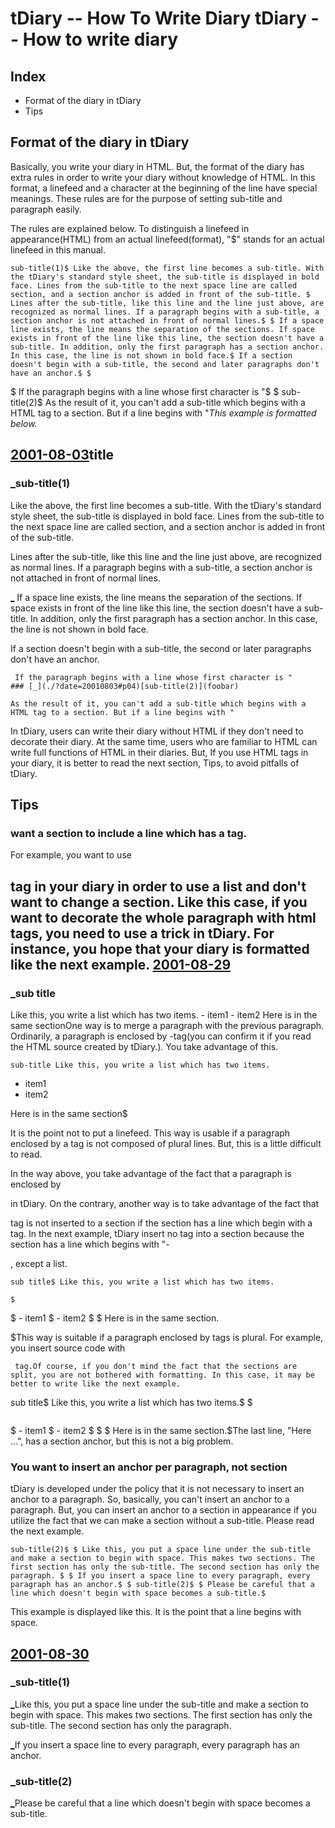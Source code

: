 tDiary -- How To Write Diary
tDiary -- How to write diary
============================

Index
-----

  - Format of the diary in tDiary
  - Tips

Format of the diary in tDiary
-----------------------------

Basically, you write your diary in HTML. But, the format of the diary has extra rules in order to write your diary without knowledge of HTML. In this format, a linefeed and a character at the beginning of the line have special meanings. These rules are for the purpose of setting sub-title and paragraph easily.

The rules are explained below. To distinguish a linefeed in appearance(HTML) from an actual linefeed(format), "$" stands for an actual linefeed in this manual.

```
sub-title(1)$ Like the above, the first line becomes a sub-title. With the tDiary's standard style sheet, the sub-title is displayed in bold face. Lines from the sub-title to the next space line are called section, and a section anchor is added in front of the sub-title. $ Lines after the sub-title, like this line and the line just above, are recognized as normal lines. If a paragraph begins with a sub-title, a section anchor is not attached in front of normal lines.$ $ If a space line exists, the line means the separation of the sections. If space exists in front of the line like this line, the section doesn't have a sub-title. In addition, only the first paragraph has a section anchor. In this case, the line is not shown in bold face.$ If a section doesn't begin with a sub-title, the second and later paragraphs don't have an anchor.$ $
```
$ If the paragraph begins with a line whose first character is "$ $ sub-title(2)$ As the result of it, you can't add a sub-title which begins with a HTML tag to a section. But if a line begins with "_This example is formatted below._

[2001-08-03](./?date=20010803)title
-----

### [_](./?date=20010803#p01)sub-title(1)

 Like the above, the first line becomes a sub-title. With the tDiary's standard style sheet, the sub-title is displayed in bold face. Lines from the sub-title to the next space line are called section, and a section anchor is added in front of the sub-title.

 Lines after the sub-title, like this line and the line just above, are recognized as normal lines. If a paragraph begins with a sub-title, a section anchor is not attached in front of normal lines.

[_](./?date=20010803#p02) If a space line exists, the line means the separation of the sections. If space exists in front of the line like this line, the section doesn't have a sub-title. In addition, only the first paragraph has a section anchor. In this case, the line is not shown in bold face.

 If a section doesn't begin with a sub-title, the second or later paragraphs don't have an anchor.

```
 If the paragraph begins with a line whose first character is "
### [_](./?date=20010803#p04)[sub-title(2)](foobar)

As the result of it, you can't add a sub-title which begins with a HTML tag to a section. But if a line begins with "

```
In tDiary, users can write their diary without HTML if they don't need to decorate their diary. At the same time, users who are familiar to HTML can write full functions of HTML in their diaries. But, If you use HTML tags in your diary, it is better to read the next section, Tips, to avoid pitfalls of tDiary.

Tips
----

### want a section to include a line which has a tag.

For example, you want to use

tag in your diary in order to use a list and don't want to change a section. Like this case, if you want to decorate the whole paragraph with html tags, you need to use a trick in tDiary. For instance, you hope that your diary is formatted like the next example.
[2001-08-29](./?date=20010830)
----------

### [\_](./?date=20010829#p01)sub title

Like this, you write a list which has two items.
    - item1
    - item2
Here is in the same sectionOne way is to merge a paragraph with the previous paragraph. Ordinarily, a paragraph is enclosed by -tag(you can confirm it if you read the HTML source created by tDiary.). You take advantage of this.

```
sub-title Like this, you write a list which has two items.
```

  - item1
  - item2

 Here is in the same section$

It is the point not to put a linefeed. This way is usable if a paragraph enclosed by a tag is not composed of plural lines. But, this is a little difficult to read.

In the way above, you take advantage of the fact that a paragraph is enclosed by

 in tDiary. On the contrary, another way is to take advantage of the fact that

 tag is not inserted to a section if the section has a line which begin with a tag. In the next example, tDiary insert no tag into a section because the section has a line which begins with "-

, except a list.
```
sub title$ Like this, you write a list which has two items.

$
```

$   - item1
$   - item2
$
$  Here is in the same section.

$This way is suitable if a paragraph enclosed by tags is plural. For example, you insert source code with

```
 tag.Of course, if you don't mind the fact that the sections are split, you are not bothered with formatting. In this case, it may be better to write like the next example.

```
sub title$ Like this, you write a list which has two items.$ $
```

```

$   - item1
$   - item2
$
$ $ Here is in the same section.$The last line, "Here ...", has a section anchor, but this is not a big problem.

### You want to insert an anchor per paragraph, not section

tDiary is developed under the policy that it is not necessary to insert an anchor to a paragraph. So, basically, you can't insert an anchor to a paragraph. But, you can insert an anchor to a section in appearance if you utilize the fact that we can make a section without a sub-title. Please read the next example.

```
sub-title(2)$ $ Like this, you put a space line under the sub-title and make a section to begin with space. This makes two sections. The first section has only the sub-title. The second section has only the paragraph. $ $ If you insert a space line to every paragraph, every paragraph has an anchor.$ $ sub-title(2)$ $ Please be careful that a line which doesn't begin with space becomes a sub-title.$
```
This example is displayed like this. It is the point that a line begins with space.

[2001-08-30](./?date=20010830)
----------

### [\_](./?date=20010830#p01)sub-title(1)

[\_](./?date=20010830#p02)Like this, you put a space line under the sub-title and make a section to begin with space. This makes two sections. The first section has only the sub-title. The second section has only the paragraph.

[\_](./?date=20010830#p03)If you insert a space line to every paragraph, every paragraph has an anchor.

### [\_](./?date=20010830#p04)sub-title(2)

[\_](./?date=20010830#p04)Please be careful that a line which doesn't begin with space becomes a sub-title.

```

```
